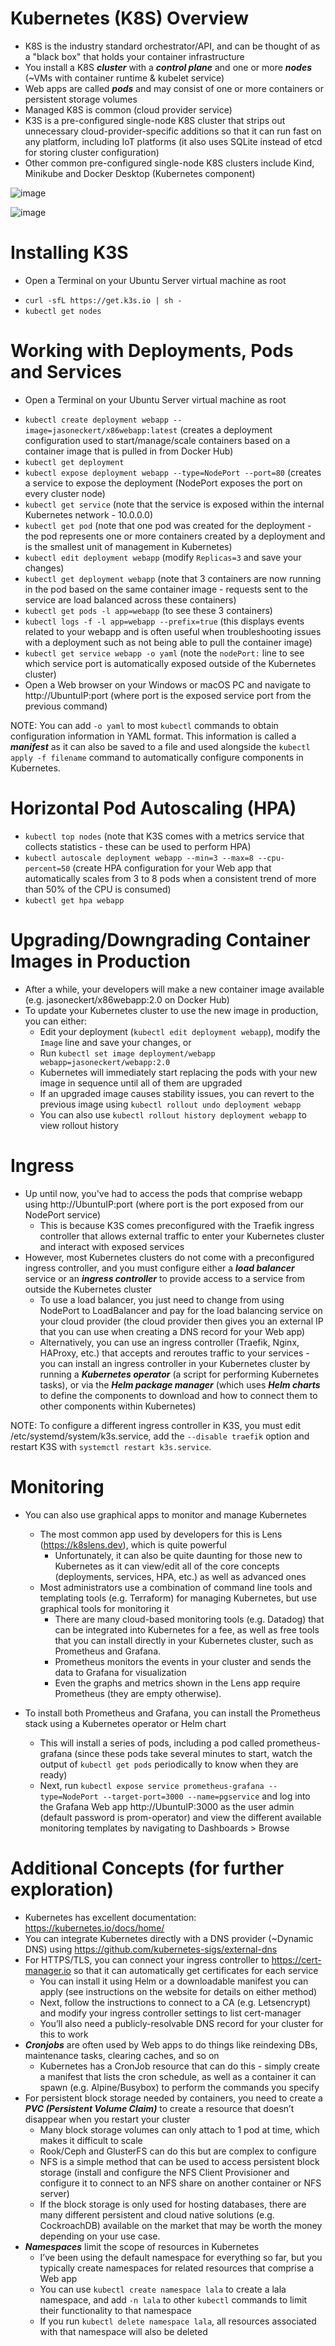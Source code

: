 # Kubernetes (K8S) Overview
* K8S is the industry standard orchestrator/API, and can be thought of as a "black box" that holds your container infrastructure
* You install a K8S ***cluster*** with a ***control plane*** and one or more ***nodes*** (~VMs with container runtime & kubelet service)
* Web apps are called ***pods*** and may consist of one or more containers or persistent storage volumes
* Managed K8S is common (cloud provider service)
* K3S is a pre-configured single-node K8S cluster that strips out unnecessary cloud-provider-specific additions so that it can run fast on any platform, including IoT platforms (it also uses SQLite instead of etcd for storing cluster configuration)
* Other common pre-configured single-node K8S clusters include Kind, Minikube and Docker Desktop (Kubernetes component)

![image](https://user-images.githubusercontent.com/40586970/171035289-3d5692ea-5258-41ed-8db7-f1ede4932855.png)

![image](https://user-images.githubusercontent.com/40586970/171035312-ad52d478-399f-414c-99aa-9616641d4248.png)

# Installing K3S
  * Open a Terminal on your Ubuntu Server virtual machine as root
  - `curl -sfL https://get.k3s.io | sh -` 
  - `kubectl get nodes`

# Working with Deployments, Pods and Services
  * Open a Terminal on your Ubuntu Server virtual machine as root
  - `kubectl create deployment webapp --image=jasoneckert/x86webapp:latest`	(creates a deployment configuration used to start/manage/scale containers based on a container image that is pulled in from Docker Hub)
  - `kubectl get deployment`
  - `kubectl expose deployment webapp --type=NodePort --port=80` (creates a service to expose the deployment (NodePort exposes the port on every cluster node)
  - `kubectl get service` (note that the service is exposed within the internal Kubernetes network - 10.0.0.0)
  - `kubectl get pod` (note that one pod was created for the deployment - the pod represents one or more containers created by a deployment and is the smallest unit of management in Kubernetes)
  - `kubectl edit deployment webapp` (modify `Replicas=3` and save your changes)
  - `kubectl get deployment webapp` (note that 3 containers are now running in the pod based on the same container image - requests sent to the service are load balanced across these containers)
  - `kubectl get pods -l app=webapp` (to see these 3 containers)
  - `kubectl logs -f -l app=webapp --prefix=true` (this displays events related to your webapp and is often useful when troubleshooting issues with a deployment such as not being able to pull the container image)
  - `kubectl get service webapp -o yaml` (note the `nodePort:` line to see which service port is automatically exposed outside of the Kubernetes cluster)
  - Open a Web browser on your Windows or macOS PC and navigate to http://UbuntuIP:port (where port is the exposed service port from the previous command)

NOTE: You can add `-o yaml` to most `kubectl` commands to obtain configuration information in YAML format. This information is called a ***manifest*** as it can also be saved to a file and used alongside the `kubectl apply -f filename` command to automatically configure components in Kubernetes.

# Horizontal Pod Autoscaling (HPA)
  - `kubectl top nodes` (note that K3S comes with a metrics service that collects statistics - these can be used to perform HPA)
  - `kubectl autoscale deployment webapp --min=3 --max=8 --cpu-percent=50` (create HPA configuration for your Web app that automatically scales from 3 to 8 pods when a consistent trend of more than 50% of the CPU is consumed)
  - `kubectl get hpa webapp` 

# Upgrading/Downgrading Container Images in Production
  * After a while, your developers will make a new container image available (e.g. jasoneckert/x86webapp:2.0 on Docker Hub)
  * To update your Kubernetes cluster to use the new image in production, you can either:
    - Edit your deployment (`kubectl edit deployment webapp`), modify the `Image` line and save your changes, or
    - Run `kubectl set image deployment/webapp webapp=jasoneckert/webapp:2.0`
    - Kubernetes will immediately start replacing the pods with your new image in sequence until all of them are upgraded
    - If an upgraded image causes stability issues, you can revert to the previous image using `kubectl rollout undo deployment webapp`
    - You can also use `kubectl rollout history deployment webapp` to view rollout history

# Ingress
  * Up until now, you've had to access the pods that comprise webapp using http://UbuntuIP:port (where port is the port exposed from our NodePort service)
    - This is because K3S comes preconfigured with the Traefik ingress controller that allows external traffic to enter your Kubernetes cluster and interact with exposed services
  * However, most Kubernetes clusters do not come with a preconfigured ingress controller, and you must configure either a ***load balancer*** service or an ***ingress controller*** to provide access to a service from outside the Kubernetes cluster 
    - To use a load balancer, you just need to change from using NodePort to LoadBalancer and pay for the load balancing service on your cloud provider (the cloud provider then gives you an external IP that you can use when creating a DNS record for your Web app) 
    - Alternatively, you can use an ingress controller (Traefik, Nginx, HAProxy, etc.) that accepts and reroutes traffic to your services - you can install an ingress controller in your Kubernetes cluster by running a ***Kubernetes operator*** (a script for performing Kubernetes tasks), or via the ***Helm package manager*** (which uses ***Helm charts*** to define the components to download and how to connect them to other components within Kubernetes) 

NOTE: To configure a different ingress controller in K3S, you must edit /etc/systemd/system/k3s.service, add the `--disable traefik` option and restart K3S with `systemctl restart k3s.service`.

# Monitoring 
  * You can also use graphical apps to monitor and manage Kubernetes
    - The most common app used by developers for this is Lens (https://k8slens.dev), which is quite powerful
      - Unfortunately, it can also be quite daunting for those new to Kubernetes as it can view/edit all of the core concepts (deployments, services, HPA, etc.) as well as advanced ones
    - Most administrators use a combination of command line tools and templating tools (e.g. Terraform) for managing Kubernetes, but use graphical tools for monitoring it
      - There are many cloud-based monitoring tools (e.g. Datadog) that can be integrated into Kubernetes for a fee, as well as free tools that you can install directly in your Kubernetes cluster, such as Prometheus and Grafana.
      - Prometheus monitors the events in your cluster and sends the data to Grafana for visualization
      - Even the graphs and metrics shown in the Lens app require Prometheus (they are empty otherwise).

  * To install both Prometheus and Grafana, you can install the Prometheus stack using a Kubernetes operator or Helm chart
    - This will install a series of pods, including a pod called prometheus-grafana (since these pods take several minutes to start, watch the output of `kubectl get pods` periodically to know when they are ready)
    - Next, run `kubectl expose service prometheus-grafana --type=NodePort --target-port=3000 --name=pgservice` and log into the Grafana Web app http://UbuntuIP:3000 as the user admin (default password is prom-operator) and view the different available monitoring templates by navigating to Dashboards > Browse

# Additional Concepts (for further exploration)
  * Kubernetes has excellent documentation: https://kubernetes.io/docs/home/
  * You can integrate Kubernetes directly with a DNS provider (~Dynamic DNS) using https://github.com/kubernetes-sigs/external-dns
  * For HTTPS/TLS, you can connect your ingress controller to https://cert-manager.io so that it can automatically get certificates for each service
    - You can install it using Helm or a downloadable manifest you can apply (see instructions on the website for details on either method)
    - Next, follow the instructions to connect to a CA (e.g. Letsencrypt) and modify your ingress controller settings to list cert-manager
    - You’ll also need a publicly-resolvable DNS record for your cluster for this to work
  * ***Cronjobs*** are often used by Web apps to do things like reindexing DBs, maintenance tasks, clearing caches, and so on
    - Kubernetes has a CronJob resource that can do this - simply create a manifest that lists the cron schedule, as well as a container it can spawn (e.g. Alpine/Busybox) to perform the commands you specify
  * For persistent block storage needed by containers, you need to create a ***PVC (Persistent Volume Claim)*** to create a resource that doesn’t disappear when you restart your cluster
    - Many block storage volumes can only attach to 1 pod at time, which makes it difficult to scale
    - Rook/Ceph and GlusterFS can do this but are complex to configure
    - NFS is a simple method that can be used to access persistent block storage (install and configure the NFS Client Provisioner and configure it to connect to an NFS share on another container or NFS server)
    - If the block storage is only used for hosting databases, there are many different persistent and cloud native solutions (e.g. CockroachDB) available on the market that may be worth the money depending on your use case.
  * ***Namespaces*** limit the scope of resources in Kubernetes
    - I’ve been using the default namespace for everything so far, but you typically create namespaces for related resources that comprise a Web app
    - You can use `kubectl create namespace lala` to create a lala namespace, and add `-n lala` to other `kubectl` commands to limit their functionality to that namespace
    - If you run `kubectl delete namespace lala`, all resources associated with that namespace will also be deleted
